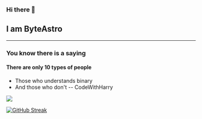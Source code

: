 ### Hi there 👋
## I am ByteAstro

***
### You know there is a saying
#### There are only 10 types of people
- Those who understands binary
- And those who don't
    -- CodeWithHarry

![](https://komarev.com/ghpvc/?username=byteastro&color=orange&style=for-the-badge)

[![GitHub Streak](https://github-readme-streak-stats-uvud.vercel.app?user=ByteAstro&theme=vision-friendly-dark&hide_border=false)](https://git.io/streak-stats)
    
<!--
**ByteAstro/ByteAstro** is a ✨ _special_ ✨ repository because its `README.md` (this file) appears on your GitHub profile.

Here are some ideas to get you started:

- 🔭 I’m currently working on ...
- 🌱 I’m currently learning ...
- 👯 I’m looking to collaborate on ...
- 🤔 I’m looking for help with ...
- 💬 Ask me about ...
- 📫 How to reach me: ...
- 😄 Pronouns: ...
- ⚡ Fun fact: ...
-->
